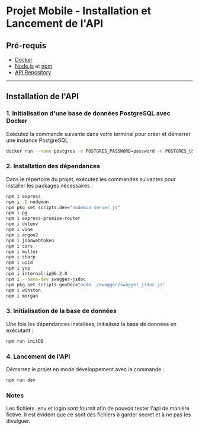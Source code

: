 # Projet Mobile - Installation et Lancement de l'API 

## Pré-requis  
- [Docker](https://www.docker.com/)  
- [Node.js](https://nodejs.org/) et [npm](https://www.npmjs.com/)  
- [API Repository](https://github.com/didi1219/API) 

---

## Installation de l'API  

### 1. Initialisation d'une base de données PostgreSQL avec Docker  
Exécutez la commande suivante dans votre terminal pour créer et démarrer une instance PostgreSQL :  

```bash
docker run --name postgres -e POSTGRES_PASSWORD=password -e POSTGRES_USER=john -e POSTGRES_DB=projetDB -p 5432:5432 --rm -d postgres
```
### 2. Installation des dépendances
Dans le répertoire du projet, exécutez les commandes suivantes pour installer les packages nécessaires :
```bash
npm i express
npm i -D nodemon
npm pkg set scripts.dev="nodemon server.js"
npm i pg
npm i express-promise-router
npm i dotenv
npm i vine
npm i argon2
npm i jsonwebtoken
npm i cors
npm i multer
npm i sharp
npm i uuid
npm i yup
npm i internal-ip@6.2.0
npm i --save-dev swagger-jsdoc
npm pkg set scripts.genDoc="node ./swagger/swagger_jsdoc.js"
npm i winston
npm i morgan
```

### 3. Initialisation de la base de données
Une fois les dépendances installées, initialisez la base de données en exécutant :
```bash
npm run initDB
```

### 4. Lancement de l'API
Démarrez le projet en mode développement avec la commande :
```bash
npm run dev
```

### Notes
Les fichiers .env et login sont fournit afin de pouvoir tester l'api de manière fictive. Il est évident que ce sont des fichiers à garder secret et à ne pas les divulguer.
